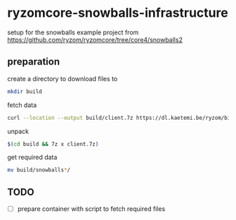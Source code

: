 # ryzomcore-snowballs-infrastructure

setup for the snowballs example project from https://github.com/ryzom/ryzomcore/tree/core4/snowballs2

## preparation
create a directory to download files to
```bash
mkdir build
```

fetch data
```bash
curl --location --output build/client.7z https://dl.kaetemi.be/ryzom/bin/snowballs_client_win_x86-0.8.0.4092.7z
```
unpack
```bash
$(cd build && 7z x client.7z)
```

get required data
```bash
mv build/snowballs*/
```

## TODO
 - [ ] prepare container with script to fetch required files